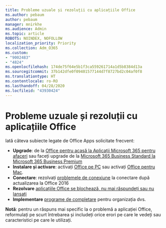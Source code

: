 ```yaml
---
title: Probleme uzuale și rezoluții cu aplicațiile Office
ms.author: pebaum
author: pebaum
manager: mnirkhe
ms.audience: Admin
ms.topic: article
ROBOTS: NOINDEX, NOFOLLOW
localization_priority: Priority
ms.collection: Adm_O365
ms.custom:
- "9002483"
- "4824"
ms.openlocfilehash: 174de75f64e5b1f3ca559261714a1d5b8384d13a
ms.sourcegitcommit: 37b142dfe0f09401577144d7f8727bd2c04af0f8
ms.translationtype: HT
ms.contentlocale: ro-RO
ms.lasthandoff: 04/28/2020
ms.locfileid: "43930424"
---
```

# <a name="common-issues-and-resolutions-with-office-apps"></a>Probleme uzuale și rezoluții cu aplicațiile Office

Iată câteva subiecte legate de Office Apps solicitate frecvent:

- **Upgrade**: de la [Office pentru acasă la Aplicații Microsoft 365 pentru afaceri](https://support.office.com/article/how-do-i-upgrade-office-ee68f6cf-422f-464a-82ec-385f65391350#OfficeVersion=Office_365_subscription) sau faceți upgrade de la [Microsoft 365 Business Standard la Microsoft 365 Business Premium](https://docs.microsoft.com/microsoft-365/business/migrate-to-microsoft-365-business)
- **Instalare și activare**: activați [Office pe PC](https://support.office.com/article/activate-office-5bd38f38-db92-448b-a982-ad170b1e187e) sau activați [Office pentru Mac](https://support.office.com/article/activate-office-for-mac-7f6646b1-bb14-422a-9ad4-a53410fcefb2).
- **Conectare**: rezolvați [problemele de conexiune](https://docs.microsoft.com/office365/troubleshoot/authentication/connection-issue-when-sign-in-office-2016) la conectare după actualizarea la Office 2016
- **Rezolvare** [aplicațiile Office se blochează, nu mai răspundeți sau nu lansați](https://docs.microsoft.com/alchemyinsights/office-apps-don't-launch-start)
- **Implementare** [ programe de completare](https://docs.microsoft.com/microsoft-365/admin/manage/manage-deployment-of-add-ins?view=o365-worldwide) pentru organizația dvs.

**Notă**: pentru un răspuns mai specific la o problemă a aplicației Office, reformulați pe scurt întrebarea și includeți orice erori pe care le vedeți sau caracteristici pe care le utilizați.
